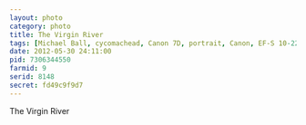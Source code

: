```yaml
---
layout: photo
category: photo
title: The Virgin River
tags: [Michael Ball, cycomachead, Canon 7D, portrait, Canon, EF-S 10-22, Zion, Zion National Park, The Narrows, Virgin River, river, rocks, long exposure, water fall, HDR, HDRI, Utah, national parks, water, ZNP, Riverside Walk, Temple of Sinawawa, Zion Canyon, USA]
date: 2012-05-30 24:11:00
pid: 7306344550
farmid: 9
serid: 8148
secret: fd49c9f9d7
---
```


The Virgin River
